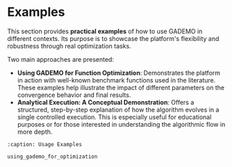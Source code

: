 
# Examples


This section provides **practical examples** of how to use GADEMO in different contexts. Its purpose is to showcase the platform's flexibility and robustness through real optimization tasks.

Two main approaches are presented:

- **Using GADEMO for Function Optimization**: Demonstrates the platform in action with well-known benchmark functions used in the literature. These examples help illustrate the impact of different parameters on the convergence behavior and final results.
- **Analytical Execution: A Conceptual Demonstration**: Offers a structured, step-by-step explanation of how the algorithm evolves in a single controlled execution. This is especially useful for educational purposes or for those interested in understanding the algorithmic flow in more depth.


```{toctree}
:caption: Usage Examples

using_gademo_for_optimization
```